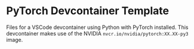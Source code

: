 # PyTorch Devcontainer Template
Files for a VSCode devcontainer using Python with PyTorch installed. 
This devcontainer makes use of the NVIDIA `nvcr.io/nvidia/pytorch:XX.XX-py3` image. 
